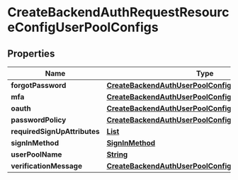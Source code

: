 

# CreateBackendAuthRequestResourceConfigUserPoolConfigs


## Properties

| Name | Type | Description | Notes |
|------------ | ------------- | ------------- | -------------|
|**forgotPassword** | [**CreateBackendAuthUserPoolConfigForgotPassword**](CreateBackendAuthUserPoolConfigForgotPassword.md) |  |  [optional] |
|**mfa** | [**CreateBackendAuthUserPoolConfigMfa**](CreateBackendAuthUserPoolConfigMfa.md) |  |  [optional] |
|**oauth** | [**CreateBackendAuthUserPoolConfigOAuth**](CreateBackendAuthUserPoolConfigOAuth.md) |  |  [optional] |
|**passwordPolicy** | [**CreateBackendAuthUserPoolConfigPasswordPolicy**](CreateBackendAuthUserPoolConfigPasswordPolicy.md) |  |  [optional] |
|**requiredSignUpAttributes** | [**List**](List.md) |  |  |
|**signInMethod** | [**SignInMethod**](SignInMethod.md) |  |  |
|**userPoolName** | [**String**](String.md) |  |  |
|**verificationMessage** | [**CreateBackendAuthUserPoolConfigVerificationMessage**](CreateBackendAuthUserPoolConfigVerificationMessage.md) |  |  [optional] |



